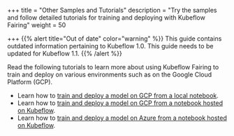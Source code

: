 +++
title = "Other Samples and Tutorials"
description = "Try the samples and follow detailed tutorials for training and deploying with Kubeflow Fairing"
weight = 50
                    
+++
{{% alert title="Out of date" color="warning" %}}
This guide contains outdated information pertaining to Kubeflow 1.0. This guide
needs to be updated for Kubeflow 1.1.
{{% /alert %}}

Read the following tutorials to learn more about using Kubeflow Fairing to train
and deploy on various environments such as on the Google Cloud Platform (GCP).

*  Learn how to [train and deploy a model on GCP from a local
   notebook][gcp-local].
*  Learn how to [train and deploy a model on GCP from a notebook hosted on
   Kubeflow][gcp-kubeflow].
*  Learn how to [train and deploy a model on Azure from a notebook hosted on
   Kubeflow][azure-fairing].

[gcp-local]: /docs/fairing/gcp/tutorials/gcp-local-notebook/
[gcp-kubeflow]: /docs/fairing/gcp/tutorials/gcp-kubeflow-notebook/
[azure-fairing]: /docs/fairing/azure/
